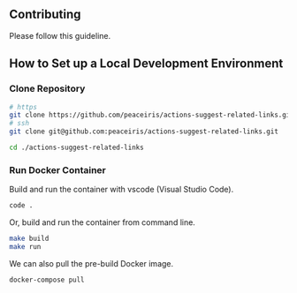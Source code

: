 ## Contributing

Please follow this guideline.



## How to Set up a Local Development Environment

### Clone Repository

```sh
# https
git clone https://github.com/peaceiris/actions-suggest-related-links.git
# ssh
git clone git@github.com:peaceiris/actions-suggest-related-links.git

cd ./actions-suggest-related-links
```

### Run Docker Container

Build and run the container with vscode (Visual Studio Code).

```sh
code .
```

Or, build and run the container from command line.

```sh
make build
make run
```

We can also pull the pre-build Docker image.

```sh
docker-compose pull
```
